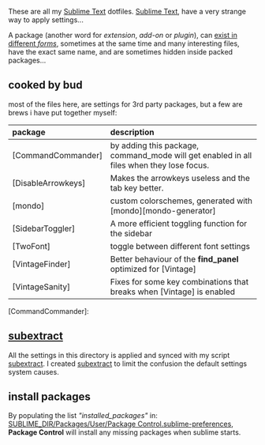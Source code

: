These are all my [Sublime Text] dotfiles. [Sublime Text], have a very strange way to apply settings...  

A package (another word for *extension*, *add-on* or *plugin*), can [exist in different *forms*](https://packagecontrol.io/docs/customizing_packages), sometimes at the same time and many interesting files, have the exact same name, and are sometimes hidden inside packed packages...  

## cooked by bud

most of the files here, are settings for 3rd party packages, but a few are brews i have put together myself:  

| package | description |
|:--------|:------------|
[CommandCommander] | by adding this package, command_mode will get enabled in all files when they lose focus.
[DisableArrowkeys] | Makes the arrowkeys useless and the tab key better.
[mondo] | custom colorschemes, generated with [mondo][mondo-generator]
[SidebarToggler] | A more efficient toggling function for the sidebar
[TwoFont] | toggle between different font settings
[VintageFinder] | Better behaviour of the **find_panel** optimized for [Vintage]
[VintageSanity] | Fixes for some key combinations that breaks when [Vintage] is enabled

[CommandCommander]: 

## [subextract]

All the settings in this directory is applied and synced with my script [subextract]. I created [subextract] to limit the confusion the default settings system causes.

## install packages

By populating the list *"installed_packages"* in: 
[SUBLIME_DIR/Packages/User/Package Control.sublime-preferences](https://github.com/budlabs/budlime/blob/master/packages/Package%20Control/Package%20Control.sublime-settings), **Package Control** will install any missing packages when sublime starts.

[Sublime Text]: https://www.sublimetext.com/
[subextract]: https://github.com/budlabs/budlime/tree/master/scripts/subextract
